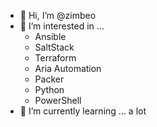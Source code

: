- 👋 Hi, I’m @zimbeo
- 👀 I’m interested in ...
  - Ansible
  - SaltStack
  - Terraform
  - Aria Automation
  - Packer
  - Python
  - PowerShell
- 🌱 I’m currently learning ... a lot

